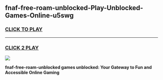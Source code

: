 
## fnaf-free-roam-unblocked-Play-Unblocked-Games-Online-u5swg
<h3>
<a href="https://premium76.site?title=fnaf-free-roam-unblocked&ref=25A">CLICK TO PLAY</a></h3>
<hr>

<h3>
<a href="https://premium76.site?title=fnaf-free-roam-unblocked&ref=25A">CLICK 2 PLAY</a>
  
</h3>

<a href="https://premium76.site?title=fnaf-free-roam-unblocked&ref=25A"><img src="https://clearcache.store/games.png"></a>


**fnaf-free-roam-unblocked games unblocked: Your Gateway to Fun and Accessible Online Gaming**
